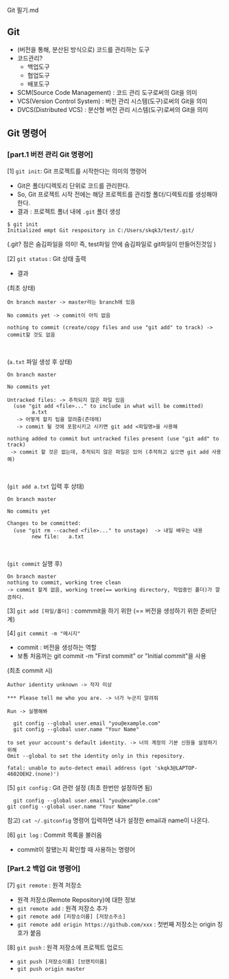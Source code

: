 Git 필기.md
## Git
- (버전을 통해, 분산된 방식으로) 코드를 관리하는 도구    
- 코드관리?   
    - 백업도구  
    - 협업도구  
    - 배포도구  
- SCM(Source Code Management) : 코드 관리 도구로써의 Git을 의미  
- VCS(Version Control System) : 버전 관리 시스템(도구)로써의 Git을 의미  
- DVCS(Distributed VCS) : 분산형 버전 관리 시스템(도구)로써의 Git을 의미   

 
         

## Git 명령어  
### [part.1 버전 관리 Git 명령어] 
[1] `git init`: Git 프로젝트를 시작한다는 의미의 명령어  
- Git은 폴더/디렉토리 단위로 코드를 관리한다.  
- So, Git 프로젝트 시작 전에는 해당 프로젝트를 관리할 폴더/디렉토리를 생성해야 한다.  
- 결과 : 프로젝트 폴너 내에 `.git` 폴더 생성   



```
$ git init 
Initialized empt Git respository in C:/Users/skqk3/test/.git/ 
```  
(.git? 점은 숨김파일을 의미! 즉, test파일 안에 숨김파일로 git파일이 만들어진것임 
)  



[2] `git status` : Git 상태 출력  
- 결과 



(최초 상태)
```
On branch master -> master라는 branch에 있음

No commits yet -> commit이 아직 없음

nothing to commit (create/copy files and use "git add" to track) -> commit할 것도 없음
```    

<br/>

(`a.txt` 파일 생성 후 상태)  
```
On branch master

No commits yet

Untracked files: -> 추적되지 않은 파일 있음 
  (use "git add <file>..." to include in what will be committed)
        a.txt
   -> 어떻게 할지 팁을 알려줌(츤데레)
   -> commit 될 것에 포함시키고 시키면 git add <파일명>을 사용해 

nothing added to commit but untracked files present (use "git add" to track)
 -> commit 할 것은 없는데, 추적되지 않은 파일은 있어 (추적하고 싶으면 git add 사용해) 
```   

<br/>

(`git add a.txt` 입력 후 상태)
```
On branch master

No commits yet

Changes to be committed: 
  (use "git rm --cached <file>..." to unstage)  -> 내일 배우는 내용
        new file:   a.txt
```   

<br/>

(`git commit` 실행 후)
```
On branch master
nothing to commit, working tree clean
-> commit 할게 없음, working tree(== working directory, 작업중인 폴더)가 깔끔하다. 
```      


[3] `git add [파일/폴더]` : commmit을 하기 위한 (== 버전을 생성하기 위한 준비단계)  


[4] `git commit -m "메시지"`  
- commit : 버전을 생성하는 역할  
- 보통 처음꺼는 git commit -m "First commit" or "Initial commit"을 사용  



(최초 commit 시)
```
Author identity unknown -> 작자 미상
 
*** Please tell me who you are. -> 너가 누군지 알려줘  

Run -> 실행해봐

  git config --global user.email "you@example.com"
  git config --global user.name "Your Name"

to set your account's default identity. -> 너의 계정의 기본 신원을 설정하기 위해
Omit --global to set the identity only in this repository.

fatal: unable to auto-detect email address (got 'skqk3@LAPTOP-4602OEH2.(none)')
```  
  

  [5] `git config` : Git 관련 설정 (최초 한번만 설정하면 됨)  
  ```
    git config --global user.email "you@example.com" 
  git config --global user.name "Your Name"
  ```
    
      
참고) `cat ~/.gitconfig` 명령어 입력하면 내가 설정한 email과 name이 나온다.  



[6] `git log` : Commit 목록을 불러옴  
- commit이 잘됐는지 확인할 때 사용하는 명령어  



### [Part.2 백업 Git 명령어]  
 
[7] `git remote` : 원격 저장소  
- 원격 저장소(Remote Repository)에 대한 정보 
- `git remote add` : 원격 저장소 추가  
- `git remote add [저장소이름] [저장소주소]`  
- `git remote add origin https://github.com/xxx` : 첫번째 저장소는 origin 칭호가 붙음  
     

[8] `git push` : 원격 저장소에 프로젝트 업로드  
- `git push [저장소이름] [브랜치이름]`  
- `git push origin master`

